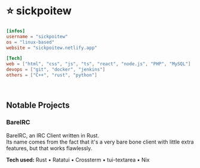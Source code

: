 # :star: sickpoitew
```TOML
[infos]
username = "sickpoitew"
os = "linux-based"
website = "sickpoitew.netlify.app"

[Tech]
web = ["html", "css", "js", "ts", "react", "node.js", "PHP", "MySQL"]
devops = ["git", "docker", "jenkins"]
others = ["C++", "rust", "python"]
```

&nbsp;

## Notable Projects
### BareIRC
BareIRC, an IRC Client written in Rust.  
Its name comes from the fact that it's a very bare bone client with little extra features, but that works flawlessly.  

**Tech used:** Rust • Ratatui • Crossterm • tui-textarea • Nix
